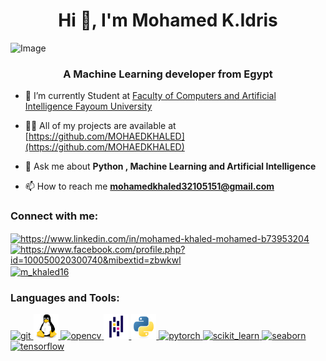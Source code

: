 <h1 align="center">Hi 👋, I'm Mohamed K.Idris</h1>
<img src="https://media.licdn.com/dms/image/D4D03AQG5WSkGNWeotA/profile-displayphoto-shrink_400_400/0/1685050689148?e=1690416000&v=beta&t=FdkgYU-UoLWhwnhYruuL73veWE9RCOgckxA9kaVJThM" alt="Image" width="300" height="200">
<h3 align="center">A Machine Learning developer from Egypt</h3>

- 🔭 I’m currently Student at [Faculty of Computers and Artificial Intelligence Fayoum University](https://www.fayoum.edu.eg/fcifym/)

- 👨‍💻 All of my projects are available at [https://github.com/MOHAEDKHALED](https://github.com/MOHAEDKHALED)

- 💬 Ask me about **Python , Machine Learning and Artificial Intelligence**

- 📫 How to reach me **mohamedkhaled32105151@gmail.com**

<h3 align="left">Connect with me:</h3>
<p align="left">
<a href="https://linkedin.com/in/https://www.linkedin.com/in/mohamed-khaled-mohamed-b73953204" target="blank"><img align="center" src="https://raw.githubusercontent.com/rahuldkjain/github-profile-readme-generator/master/src/images/icons/Social/linked-in-alt.svg" alt="https://www.linkedin.com/in/mohamed-khaled-mohamed-b73953204" height="30" width="40" /></a>
<a href="https://fb.com/https://www.facebook.com/profile.php?id=100050020300740&mibextid=zbwkwl" target="blank"><img align="center" src="https://raw.githubusercontent.com/rahuldkjain/github-profile-readme-generator/master/src/images/icons/Social/facebook.svg" alt="https://www.facebook.com/profile.php?id=100050020300740&mibextid=zbwkwl" height="30" width="40" /></a>
<a href="https://instagram.com/m_khaled16" target="blank"><img align="center" src="https://raw.githubusercontent.com/rahuldkjain/github-profile-readme-generator/master/src/images/icons/Social/instagram.svg" alt="m_khaled16" height="30" width="40" /></a>
</p>

<h3 align="left">Languages and Tools:</h3>
<p align="left"> <a href="https://git-scm.com/" target="_blank" rel="noreferrer"> <img src="https://www.vectorlogo.zone/logos/git-scm/git-scm-icon.svg" alt="git" width="40" height="40"/> </a> <a href="https://www.linux.org/" target="_blank" rel="noreferrer"> <img src="https://raw.githubusercontent.com/devicons/devicon/master/icons/linux/linux-original.svg" alt="linux" width="40" height="40"/> </a> <a href="https://opencv.org/" target="_blank" rel="noreferrer"> <img src="https://www.vectorlogo.zone/logos/opencv/opencv-icon.svg" alt="opencv" width="40" height="40"/> </a> <a href="https://pandas.pydata.org/" target="_blank" rel="noreferrer"> <img src="https://raw.githubusercontent.com/devicons/devicon/2ae2a900d2f041da66e950e4d48052658d850630/icons/pandas/pandas-original.svg" alt="pandas" width="40" height="40"/> </a> <a href="https://www.python.org" target="_blank" rel="noreferrer"> <img src="https://raw.githubusercontent.com/devicons/devicon/master/icons/python/python-original.svg" alt="python" width="40" height="40"/> </a> <a href="https://pytorch.org/" target="_blank" rel="noreferrer"> <img src="https://www.vectorlogo.zone/logos/pytorch/pytorch-icon.svg" alt="pytorch" width="40" height="40"/> </a> <a href="https://scikit-learn.org/" target="_blank" rel="noreferrer"> <img src="https://upload.wikimedia.org/wikipedia/commons/0/05/Scikit_learn_logo_small.svg" alt="scikit_learn" width="40" height="40"/> </a> <a href="https://seaborn.pydata.org/" target="_blank" rel="noreferrer"> <img src="https://seaborn.pydata.org/_images/logo-mark-lightbg.svg" alt="seaborn" width="40" height="40"/> </a> <a href="https://www.tensorflow.org" target="_blank" rel="noreferrer"> <img src="https://www.vectorlogo.zone/logos/tensorflow/tensorflow-icon.svg" alt="tensorflow" width="40" height="40"/> </a> </p>
